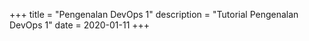 +++
title = "Pengenalan DevOps 1"
description = "Tutorial Pengenalan DevOps 1"
date = 2020-01-11
+++
